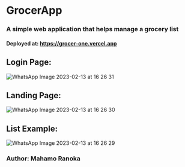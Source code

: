 # GrocerApp
### A simple web application that helps manage a grocery list
#### Deployed at: https://grocer-one.vercel.app
##
## Login Page:
![WhatsApp Image 2023-02-13 at 16 26 31](https://user-images.githubusercontent.com/65610474/218485950-864e4b94-b7d7-4c2a-b52e-4c6bc403aa68.jpeg)
##
## Landing Page:
![WhatsApp Image 2023-02-13 at 16 26 30](https://user-images.githubusercontent.com/65610474/218486006-0f3f920f-9d26-4359-9924-25bed9d39d5a.jpeg)
##
## List Example:
![WhatsApp Image 2023-02-13 at 16 26 29](https://user-images.githubusercontent.com/65610474/218486048-01ba07b4-c14f-4f7f-8c2e-21d0df60d1d7.jpeg)


### Author: Mahamo Ranoka
